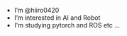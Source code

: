 - I’m @hiiro0420
- I’m interested in AI and Robot
- I'm studying pytorch and ROS etc ...

<!---
hiiro0420/hiiro0420 is a ✨ special ✨ repository because its `README.md` (this file) appears on your GitHub profile.
You can click the Preview link to take a look at your changes.
--->
